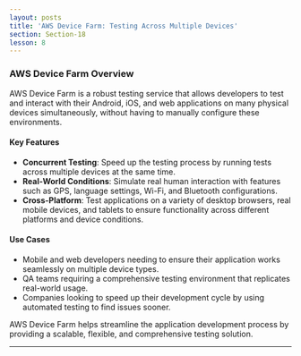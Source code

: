 ```yaml
---
layout: posts
title: 'AWS Device Farm: Testing Across Multiple Devices'
section: Section-18
lesson: 8
---
```


### AWS Device Farm Overview

AWS Device Farm is a robust testing service that allows developers to test and interact with their Android, iOS, and web applications on many physical devices simultaneously, without having to manually configure these environments.

#### Key Features

- **Concurrent Testing**: Speed up the testing process by running tests across multiple devices at the same time.
- **Real-World Conditions**: Simulate real human interaction with features such as GPS, language settings, Wi-Fi, and Bluetooth configurations.
- **Cross-Platform**: Test applications on a variety of desktop browsers, real mobile devices, and tablets to ensure functionality across different platforms and device conditions.

#### Use Cases

- Mobile and web developers needing to ensure their application works seamlessly on multiple device types.
- QA teams requiring a comprehensive testing environment that replicates real-world usage.
- Companies looking to speed up their development cycle by using automated testing to find issues sooner.

AWS Device Farm helps streamline the application development process by providing a scalable, flexible, and comprehensive testing solution.

---

